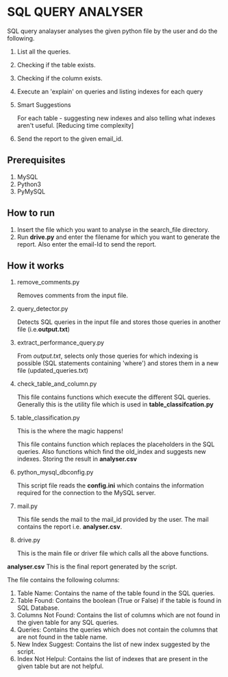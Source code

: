 # SQL QUERY ANALYSER
SQL query analayser analyses the given python file by the user and do the following.

1. List all the queries.
2. Checking if the table exists.
3. Checking if the column exists.
4. Execute an 'explain' on queries and listing indexes for each query
5. Smart Suggestions

	For each table - suggesting new indexes and also telling what indexes aren't useful. [Reducing time complexity]
	
6. Send the report to the given email_id.

## Prerequisites
1. MySQL
2. Python3
3. PyMySQL


## How to run
1. Insert the file which you want to analyse in the search_file directory.
2. Run **drive.py** and enter the filename for which you want to generate the report. Also enter the email-Id to send the report.


## How it works
1. remove_comments.py

	Removes comments from the input file.

2. query_detector.py

	Detects SQL queries in the input file and stores those queries in another file (i.e.**output.txt**)

3. extract_performance_query.py

	From _output.txt_, selects only those queries for which indexing is possible (SQL statements containing 'where') and stores them in a new file (updated_queries.txt)

4. check_table_and_column.py

	This file contains functions which execute the different SQL queries. Generally this is the utility file which is used in __table_classifcation.py__

5. table_classification.py
	
	This is the where the magic happens!

	This file contains function which replaces the placeholders in the SQL queries. Also functions which find the old_index and suggests new indexes. Storing the result in __analyser.csv__
	
6. python_mysql_dbconfig.py

	This script file reads the __config.ini__ which contains the information required for the connection to the MySQL server.

7. mail.py

	This file sends the mail to the mail_id provided by the user. The mail contains the report i.e. __analyser.csv__.

8. drive.py
	
	This is the main file or driver file which calls all the above functions.

__analyser.csv__
This is the final report generated by the script.

The file contains the following columns:

1. Table Name: Contains the name of the table found in the SQL queries.
2. Table Found: Contains the boolean (True or False) if the table is found in SQL Database.
3. Columns Not Found: Contains the list of columns which are not found in the given table for any SQL queries.
4. Queries: Contains the queries which does not contain the columns that are not found in the table name.
5. New Index Suggest: Contains the list of new index suggested by the script.
6. Index Not Helpul: Contains the list of indexes that are present in the given table but are not helpful.
